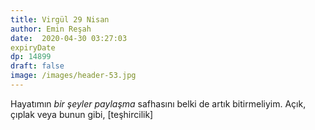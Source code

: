 ```yaml
---
title: Virgül 29 Nisan 
author: Emin Reşah
date:  2020-04-30 03:27:03
expiryDate 
dp: 14899
draft: false
image: /images/header-53.jpg
---
```


Hayatımın *bir şeyler paylaşma* safhasını belki de artık bitirmeliyim. Açık, çıplak veya bunun gibi,
[teşhircilik]
